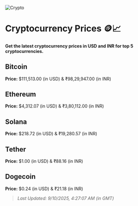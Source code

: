 
![Crypto](https://www.techguide.com.au/wp-content/uploads/2020/11/crypto3.jpeg)

# Cryptocurrency Prices 🪙📈

#### Get the latest cryptocurrency prices in USD and INR for top 5 cryptocurrencies.

## Bitcoin

**Price:** $111,513.00 (in USD) & ₹98,29,947.00 (in INR)

## Ethereum

**Price:** $4,312.07 (in USD) & ₹3,80,112.00 (in INR)

## Solana

**Price:** $218.72 (in USD) & ₹19,280.57 (in INR)

## Tether

**Price:** $1.00 (in USD) & ₹88.16 (in INR)

## Dogecoin

**Price:** $0.24 (in USD) & ₹21.18 (in INR)

> _Last Updated: 9/10/2025, 4:27:07 AM (in GMT)_
